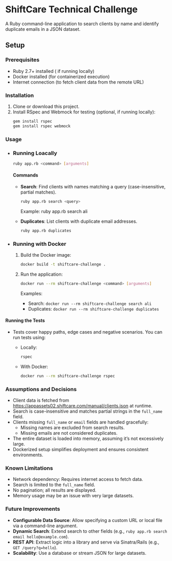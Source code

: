 # ShiftCare Technical Challenge

A Ruby command-line application to search clients by name and identify duplicate emails in a JSON dataset.

## Setup

### Prerequisites
- Ruby 2.7+ installed ( if running locally)
- Docker installed (for containerized execution)
- Internet connection (to fetch client data from the remote URL)

### Installation
1. Clone or download this project.
2. Install RSpec and Webmock for testing (optional, if running locally):
   ```bash
   gem install rspec
   gem install rspec webmock
   ```

### Usage

  - ### Running Loacally

    ```bash
    ruby app.rb <command> [arguments]
    ```

    #### Commands

    - **Search**: Find clients with names matching a query (case-insensitive, partial matches).

        ```bash
        ruby app.rb search <query>
        ```
        Example: ruby app.rb search ali

    - **Duplicates**: List clients with duplicate email addresses.

        ```bash
        ruby app.rb duplicates
        ```

  - ### Running with Docker

    1. Build the Docker image:

          ```bash
          docker build -t shiftcare-challenge .
          ```
    2. Run the application:
          ```bash
          docker run --rm shiftcare-challenge <command> [arguments]
          ```
       Examples:
        - Search: `docker run --rm shiftcare-challenge search ali`
        - Duplicates: `docker run --rm shiftcare-challenge duplicates`

#### Running the Tests
- Tests cover happy paths, edge cases and negative scenarios. You can run tests using:
  - Locally:

    ```bash
    rspec
    ```
  - With Docker:

    ```bash
    docker run --rm shiftcare-challenge rspec
    ```

### Assumptions and Decisions

- Client data is fetched from https://appassets02.shiftcare.com/manual/clients.json at runtime.
- Search is case-insensitive and matches partial strings in the `full_name` field.
- Clients missing `full_name` or `email` fields are handled gracefully:
  - Missing names are excluded from search results.
  - Missing emails are not considered duplicates.
- The entire dataset is loaded into memory, assuming it’s not excessively large.
- Dockerized setup simplifies deployment and ensures consistent environments.

### Known Limitations

- Network dependency: Requires internet access to fetch data.
- Search is limited to the `full_name` field.
- No pagination; all results are displayed.
- Memory usage may be an issue with very large datasets.

### Future Improvements

- **Configurable Data Source**: Allow specifying a custom URL or local file via a command-line argument.
- **Dynamic Search**: Extend search to other fields (e.g., `ruby app.rb search email hello@example.com`).
- **REST API**: Extract logic into a library and serve via Sinatra/Rails (e.g., `GET /query?q=hello`).
- **Scalability**: Use a database or stream JSON for large datasets.